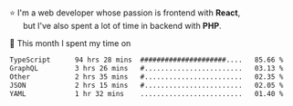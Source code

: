 ⭐ I'm a web developer whose passion is frontend with <b>React</b>,<br/>
&nbsp; &nbsp; &nbsp; but I've also spent a lot of time in backend with <b>PHP</b>.

📅 This month I spent my time on

<!--START_SECTION:waka-->

```txt
TypeScript      94 hrs 28 mins  #####################....   85.66 %
GraphQL         3 hrs 26 mins   #........................   03.13 %
Other           2 hrs 35 mins   #........................   02.35 %
JSON            2 hrs 15 mins   #........................   02.05 %
YAML            1 hr 32 mins    .........................   01.40 %
```

<!--END_SECTION:waka-->
